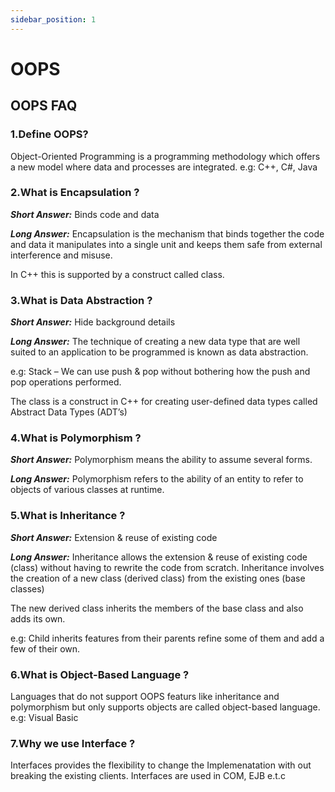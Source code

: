 ```yaml
---
sidebar_position: 1
---
```


# OOPS

## OOPS FAQ

### 1.Define OOPS?

Object-Oriented Programming is a programming methodology which offers a new model where data and processes are integrated. 
 e.g: C++, C#, Java

### 2.What is Encapsulation ?

***Short Answer:*** Binds code and data 
		               
***Long Answer:*** Encapsulation is the mechanism that binds together the code and data it manipulates into a single unit and keeps them safe from external interference and misuse.
                   
In C++ this is supported by a construct called class.

### 3.What is Data Abstraction ?

***Short Answer:*** Hide background details 
		               
***Long Answer:*** The technique of creating a new data type that are well suited to an application to be programmed is known as data abstraction. 
						       
e.g: Stack – We can use push & pop without bothering how the push and pop operations performed.
                   
The class is a construct in C++ for creating user-defined data types called Abstract Data Types (ADT’s)

### 4.What is Polymorphism ?

***Short Answer:*** Polymorphism means the ability to assume several forms. 
		               
***Long Answer:*** Polymorphism refers to the ability of an entity to refer to objects of various classes at runtime.

### 5.What is Inheritance ?

***Short Answer:*** Extension & reuse of existing code
		               
***Long Answer:*** Inheritance allows the extension & reuse of existing code (class) without having to rewrite the code from scratch. Inheritance involves the creation of a new class (derived class) from the existing ones (base classes)
                   
The new derived class inherits the members of the base class and also adds its own.
                   
e.g: Child inherits features from their parents refine some of them and add a few of their own.

### 6.What is Object-Based Language ?

Languages that do not support OOPS featurs like inheritance and polymorphism but only supports objects are called object-based language. 
 e.g: Visual Basic

### 7.Why we use Interface ?

Interfaces provides the flexibility to change the Implemenatation with out breaking the existing clients. Interfaces are used in COM, EJB e.t.c
